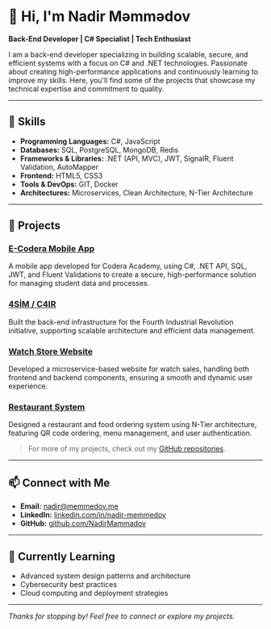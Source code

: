 # 👋 Hi, I'm Nadir Məmmədov

**Back-End Developer | C# Specialist | Tech Enthusiast**

I am a back-end developer specializing in building scalable, secure, and efficient systems with a focus on C# and .NET technologies. Passionate about creating high-performance applications and continuously learning to improve my skills. Here, you'll find some of the projects that showcase my technical expertise and commitment to quality.

---

## 🔧 Skills

- **Programming Languages:** C#, JavaScript
- **Databases:** SQL, PostgreSQL, MongoDB, Redis
- **Frameworks & Libraries:** .NET (API, MVC), JWT, SignalR, Fluent Validation, AutoMapper
- **Frontend:** HTML5, CSS3
- **Tools & DevOps:** GIT, Docker
- **Architectures:** Microservices, Clean Architecture, N-Tier Architecture

---

## 📂 Projects

### [E-Codera Mobile App]([https://github.com/NadirMammadov/E-Codera-Mobile-App](https://play.google.com/store/apps/details?id=codeisgroup.sananismayilov.coderaapp))
A mobile app developed for Codera Academy, using C#, .NET API, SQL, JWT, and Fluent Validations to create a secure, high-performance solution for managing student data and processes.

### [4SİM / C4IR](https://github.com/NadirMammadov/)
Built the back-end infrastructure for the Fourth Industrial Revolution initiative, supporting scalable architecture and efficient data management.

### [Watch Store Website](https://github.com/NadirMammadov/WatchStoreApp)
Developed a microservice-based website for watch sales, handling both frontend and backend components, ensuring a smooth and dynamic user experience.

### [Restaurant System](https://github.com/NadirMammadov/Restaurant)
Designed a restaurant and food ordering system using N-Tier architecture, featuring QR code ordering, menu management, and user authentication.

> For more of my projects, check out my [GitHub repositories](https://github.com/NadirMammadov).

---

## 📫 Connect with Me

- **Email:** nadir@memmedov.me
- **LinkedIn:** [linkedin.com/in/nadir-memmedov](https://www.linkedin.com/in/nadir-memmedov/)
- **GitHub:** [github.com/NadirMammadov](https://github.com/NadirMammadov)

---

## 🌱 Currently Learning

- Advanced system design patterns and architecture
- Cybersecurity best practices
- Cloud computing and deployment strategies

---

_Thanks for stopping by! Feel free to connect or explore my projects._
